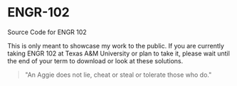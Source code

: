 # ENGR-102
Source Code for ENGR 102

This is only meant to showcase my work to the public. If you are currently taking ENGR 102 at Texas A&M University or plan to take it, please wait until the end of your term to download or look at these solutions.

> "An Aggie does not lie, cheat or steal or tolerate those who do."
